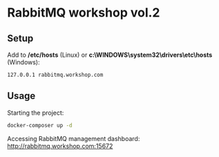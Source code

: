 # RabbitMQ workshop vol.2

## Setup

Add to **/etc/hosts** (Linux) or **c:\WINDOWS\system32\drivers\etc\hosts** (Windows):
 ```text
127.0.0.1 rabbitmq.workshop.com
```

## Usage

Starting the project:
```bash
docker-composer up -d
```

Accessing RabbitMQ management dashboard:
http://rabbitmq.workshop.com:15672
